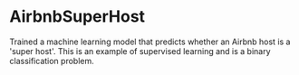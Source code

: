 # AirbnbSuperHost
Trained a machine learning model that predicts whether an Airbnb host is a 'super host'. This is an example of supervised learning and is a binary classification problem. 
